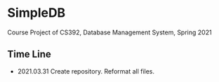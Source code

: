 # SimpleDB

Course Project of CS392, Database Management System, Spring 2021

## Time Line

* 2021.03.31	Create repository. Reformat all files.